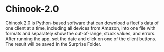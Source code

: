 # Chinook-2.0
Chinook 2.0 is Python-based software that can download a fleet's data of one client at a time, including all devices from Amazon, into one file with formats and separately show the out-of-range, stuck values, and errors. After running the app, set the date and click on one of the client buttons. The result will be saved in the Surprise Folder.
